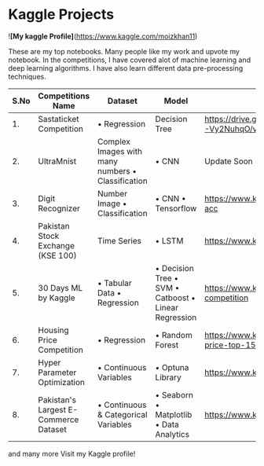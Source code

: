 # Kaggle Projects

!**[My kaggle Profile]**(https://www.kaggle.com/moizkhan11)

These are my top notebooks. Many people like my work and upvote my notebook. In the competitions, I have covered alot of machine learning and deep learning algorithms. I have also learn different data pre-processing techniques.

| **S.No** | **Competitions Name** |  **Dataset** | **Model** | **Notebook Links** |
| ------------ | ------------- | ------------ | -------------| ------------- |
| 1. | Sastaticket Competition | • Regression | Decision Tree  | https://drive.google.com/file/d/15d3Ou7CbUapZWUmlPTboXNK-Vy2NuhqO/view?usp=sharing | <br />
| 2. | UltraMnist | Complex Images with many numbers • Classification | • CNN | Update Soon | <br />
| 3. | Digit Recognizer | Number Image • Classification | • CNN • Tensorflow | https://www.kaggle.com/code/moizkhan11/digitrecognizer-99-acc |<br />
| 4. | Pakistan Stock Exchange (KSE 100) | Time Series | • LSTM | https://www.kaggle.com/code/moizkhan11/pakistanstockexch |<br/>
| 5. | 30 Days ML by Kaggle | • Tabular Data • Regression | • Decision Tree • SVM • Catboost • Linear Regression |https://www.kaggle.com/code/moizkhan11/30-days-ml-competition |<br />
| 6. | Housing Price Competition | • Regression | • Random Forest | https://www.kaggle.com/code/moizkhan11/exercise-house-price-top-15 | <br />
| 7. | Hyper Parameter Optimization | • Continuous Variables |• Optuna Library | https://www.kaggle.com/code/moizkhan11/optuna |<br />
| 8. | Pakistan's Largest E-Commerce Dataset | • Continuous & Categorical  Variables | • Seaborn • Matplotlib • Data Analytics |https://www.kaggle.com/code/moizkhan11/ecommerce-v2-3 |

and many more Visit my Kaggle profile!




